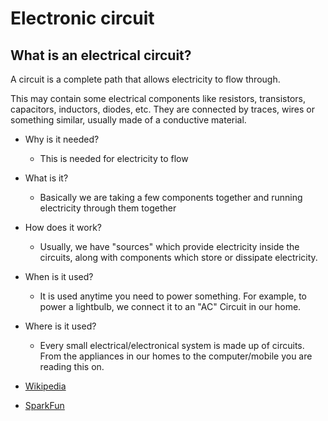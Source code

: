 # Electronic circuit

## What is an electrical circuit?
A circuit is a complete path that allows electricity to flow through. 

This may contain some electrical components like resistors, transistors, capacitors, inductors, diodes, etc. They are connected by traces, wires or something similar, usually made of a conductive material. 


- Why is it needed? 
    - This is needed for electricity to flow
- What is it? 
    - Basically we are taking a few components together and running electricity through them together 
- How does it work?
    - Usually, we have "sources" which provide electricity inside the circuits, along with components which store or dissipate electricity.
- When is it used? 
    - It is used anytime you need to power something. For example, to power a lightbulb, we connect it to an "AC" Circuit in our home.
- Where is it used?
    - Every small electrical/electronical system is made up of circuits. From the appliances in our homes to the computer/mobile you are reading this on.

- [Wikipedia](https://en.wikipedia.org/wiki/Electronic_circuit)
- [SparkFun](https://learn.sparkfun.com/tutorials/what-is-a-circuit/all)